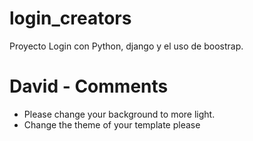 # login_creators
Proyecto Login con Python, django y el uso de boostrap.


# David - Comments
- Please change your background to more light.
- Change the theme of your template please
